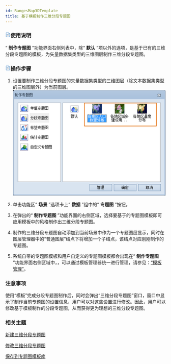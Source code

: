 ```yaml
---
id: RangesMap3DTemplate
title: 基于模板制作三维分段专题图  
---  
```

### ![](../../img/read.gif)使用说明

“ **制作专题图** ”功能界面右侧列表中，除“ **默认**
”项以外的选项，是基于已有的三维分段专题图的模板，为矢量数据集类型的三维图层制作三维分段专题图。

### ![](../../img/read.gif)操作步骤

  1. 设置要制作三维分段专题图的矢量数据集类型的三维图层（除文本数据集类型的三维图层外）为当前图层。   
![](img/RangesTemplate.png)  

  2. 单击功能区“ **场景** ”选项卡上“ **数据** ”组中的“ **专题图** ”按钮。
  3. 在弹出的“ **制作专题图** ”功能界面的右侧区域，选择要基于的专题图模板即可应用模板中的风格制作出三维分段专题图。
  4. 制作的三维分段专题图自动添加到当前场景中作为一个专题图层显示，同时在图层管理器中的“普通图层”结点下将增加一个子结点，该结点对应刚刚制作的专题图。
  5. 系统自带的专题图模板和用户自定义的专题图模板都会出现在“ **制作专题图** ”功能界面右侧区域中，，可以通过模板管理器统一进行管理，请参见：[“模板管理”](RandesMap3DTemplateManager)。

### 注意事项

使用“模板”完成分段专题图制作后，同时会弹出“三维分段专题图”窗口，窗口中显示了制作当前专题图的设置信息，用户可以对这些设置进行修改。因此，用户可以修改基于模板制作的分段专题图，从而获得更为理想的三维分段专题图。

###  相关主题

 [新建三维分段专题图](RangesMap3DDefault)

 [修改三维分段专题图](RangesMap3DGroupDia)

 [保存到专题图模板库](Theme_SaveThemeTempl)





